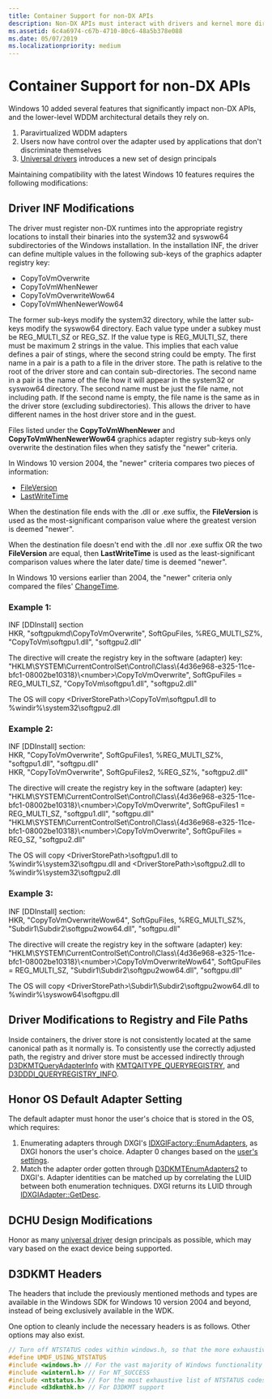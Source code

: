 ```yaml
---
title: Container Support for non-DX APIs
description: Non-DX APIs must interact with drivers and kernel more directly, so they are exposed to more complications
ms.assetid: 6c4a6974-c67b-4710-80c6-48a5b378e088
ms.date: 05/07/2019
ms.localizationpriority: medium
---
```


# Container Support for non-DX APIs

Windows 10 added several features that significantly impact non-DX APIs,
and the lower-level WDDM architectural details they rely on.
1. Paravirtualized WDDM adapters 
2. Users now have control over the adapter used by applications that don't discriminate themselves
3. [Universal drivers](https://docs.microsoft.com/windows-hardware/drivers/develop/getting-started-with-universal-drivers) introduces a new set of design principals

Maintaining compatibility with the latest Windows 10 features requires the following modifications:

## Driver INF Modifications
The driver must register non-DX runtimes into the appropriate registry locations to install their binaries
into the system32 and syswow64 subdirectories of the Windows installation.
In the installation INF, the driver can define multiple values in the following sub-keys of the graphics adapter registry key:
- CopyToVmOverwrite
- CopyToVmWhenNewer
- CopyToVmOverwriteWow64
- CopyToVmWhenNewerWow64

The former sub-keys modify the system32 directory, while the latter sub-keys modify the syswow64 directory.
Each value type under a subkey must be REG_MULTI_SZ or REG_SZ. 
If the value type is REG_MULTI_SZ, there must be maximum 2 strings in the value. 
This implies that each value defines a pair of stings, where the second string could be empty.
The first name in a pair is a path to a file in the driver store. 
The path is relative to the root of the driver store and can contain sub-directories.
The second name in a pair is the name of the file how it will appear in the system32 or syswow64 directory.
The second name must be just the file name, not including path. 
If the second name is empty, the file name is the same as in the driver store (excluding subdirectories).
This allows the driver to have different names in the host driver store and in the guest. 

Files listed under the **CopyToVmWhenNewer** and **CopyToVmWhenNewerWow64** graphics adapter registry sub-keys
only overwrite the destination files when they satisfy the "newer" criteria.

In Windows 10 version 2004, the "newer" criteria compares two pieces of information:
- [FileVersion](https://docs.microsoft.com/windows/desktop/api/verrsrc/ns-verrsrc-vs_fixedfileinfo)
- [LastWriteTime](https://docs.microsoft.com/windows-hardware/drivers/ddi/content/wdm/ns-wdm-_file_basic_information)

When the destination file ends with the .dll or .exe suffix,
the **FileVersion** is used as the most-significant comparison value
where the greatest version is deemed "newer".

When the destination file doesn't end with the .dll nor .exe suffix OR the two **FileVersion** are equal,
then **LastWriteTime** is used as the least-significant comparison values
where the later date/ time is deemed "newer".

In Windows 10 versions earlier than 2004, the "newer" criteria only compared the files'
[ChangeTime](https://docs.microsoft.com/windows-hardware/drivers/ddi/content/wdm/ns-wdm-_file_basic_information).

### Example 1:
INF [DDInstall] section  
HKR, "softgpukmd\CopyToVmOverwrite", SoftGpuFiles, %REG_MULTI_SZ%, "CopyToVm\softgpu1.dll", "softgpu2.dll"  

The directive will create the registry key in the software (adapter) key:
"HKLM\SYSTEM\CurrentControlSet\Control\Class\\{4d36e968-e325-11ce-bfc1-08002be10318}\\\<number>\CopyToVmOverwrite", SoftGpuFiles = REG_MULTI_SZ, "CopyToVm\softgpu1.dll", "softgpu2.dll"

The OS will copy \<DriverStorePath>\CopyToVm\softgpu1.dll to %windir%\system32\softgpu2.dll

### Example 2:
INF [DDInstall] section:  
HKR, "CopyToVmOverwrite", SoftGpuFiles1, %REG_MULTI_SZ%, "softgpu1.dll", "softgpu.dll"  
HKR, "CopyToVmOverwrite", SoftGpuFiles2, %REG_SZ%, "softgpu2.dll"  

The directive will create the registry key in the software (adapter) key:  
"HKLM\SYSTEM\CurrentControlSet\Control\Class\\{4d36e968-e325-11ce-bfc1-08002be10318}\\\<number>\CopyToVmOverwrite", SoftGpuFiles1 = REG_MULTI_SZ, "softgpu1.dll", "softgpu.dll"  
"HKLM\SYSTEM\CurrentControlSet\Control\Class\\{4d36e968-e325-11ce-bfc1-08002be10318}\\\<number>\CopyToVmOverwrite", SoftGpuFiles = REG_SZ, "softgpu2.dll"  

The OS will copy \<DriverStorePath>\softgpu1.dll to %windir%\system32\softgpu.dll and \<DriverStorePath>\softgpu2.dll to %windir%\system32\softgpu2.dll

### Example 3:
INF [DDInstall] section:  
HKR, "CopyToVmOverwriteWow64", SoftGpuFiles, %REG_MULTI_SZ%, "Subdir1\Subdir2\softgpu2wow64.dll", "softgpu.dll"  

The directive will create the registry key in the software (adapter) key:  
"HKLM\SYSTEM\CurrentControlSet\Control\Class\\{4d36e968-e325-11ce-bfc1-08002be10318}\\\<number>\CopyToVmOverwriteWow64", SoftGpuFiles = REG_MULTI_SZ, "Subdir1\Subdir2\softgpu2wow64.dll", "softgpu.dll"  

The OS will copy \<DriverStorePath>\Subdir1\Subdir2\softgpu2wow64.dll to %windir%\syswow64\softgpu.dll

## Driver Modifications to Registry and File Paths
Inside containers, the driver store is not consistently located at the same canonical path as it normally is.
To consistently use the correctly adjusted path, the registry and driver store must be accessed indirectly through
[D3DKMTQueryAdapterInfo](https://docs.microsoft.com/windows-hardware/drivers/ddi/d3dkmthk/nf-d3dkmthk-d3dkmtqueryadapterinfo)
with 
[KMTQAITYPE_QUERYREGISTRY](https://docs.microsoft.com/windows-hardware/drivers/ddi/d3dkmthk/ne-d3dkmthk-_kmtqueryadapterinfotype),
and [D3DDDI_QUERYREGISTRY_INFO](https://docs.microsoft.com/windows-hardware/drivers/ddi/d3dukmdt/ns-d3dukmdt-_d3dddi_queryregistry_info).

## Honor OS Default Adapter Setting
The default adapter must honor the user's choice that is stored in the OS, which requires:
1. Enumerating adapters through DXGI's [IDXGIFactory::EnumAdapters](https://docs.microsoft.com/windows/desktop/api/dxgi/nf-dxgi-idxgifactory-enumadapters),
as DXGI honors the user's choice. 
Adapter 0 changes based on the [user's settings](https://blogs.windows.com/windowsexperience/2018/02/07/announcing-windows-10-insider-preview-build-17093-pc/).
2. Match the adapter order gotten through [D3DKMTEnumAdapters2](https://docs.microsoft.com/windows-hardware/drivers/ddi/d3dkmthk/nf-d3dkmthk-d3dkmtenumadapters2) to DXGI's.
Adapter identities can be matched up by correlating the LUID between both enumeration techniques.
DXGI returns its LUID through [IDXGIAdapter::GetDesc](https://docs.microsoft.com/windows/desktop/api/dxgi/nf-dxgi-idxgiadapter-getdesc).

## DCHU Design Modifications
Honor as many [universal driver](https://docs.microsoft.com/windows-hardware/drivers/develop/getting-started-with-universal-drivers) design principals as possible,
which may vary based on the exact device being supported.

## D3DKMT Headers
The headers that include the previously mentioned methods and types are available in the Windows SDK for Windows 10 version 2004 and beyond,
instead of being exclusively available in the WDK.

One option to cleanly include the necessary headers is as follows.
Other options may also exist.
```cpp
// Turn off NTSTATUS codes within windows.h, so that the more exhaustive ntstatus.h can be used.
#define UMDF_USING_NTSTATUS
#include <windows.h> // For the vast majority of Windows functionality
#include <winternl.h> // For NT_SUCCESS
#include <ntstatus.h> // For the most exhaustive list of NTSTATUS codes
#include <d3dkmthk.h> // For D3DKMT support
```
